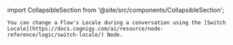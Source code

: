 import CollapsibleSection from '@site/src/components/CollapsibleSection';

<CollapsibleSection title="Switching a Locale during a Conversation">

    You can change a Flow's Locale during a conversation using the [Switch Locale](https://docs.cognigy.com/ai/resource/node-reference/logic/switch-locale/) Node.

</CollapsibleSection>


